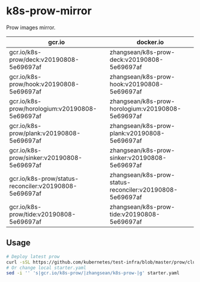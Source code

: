 # k8s-prow-mirror

Prow images mirror.

gcr.io | docker.io
---|---
gcr.io/k8s-prow/deck:v20190808-5e69697af | zhangsean/k8s-prow-deck:v20190808-5e69697af
gcr.io/k8s-prow/hook:v20190808-5e69697af | zhangsean/k8s-prow-hook:v20190808-5e69697af
gcr.io/k8s-prow/horologium:v20190808-5e69697af | zhangsean/k8s-prow-horologium:v20190808-5e69697af
gcr.io/k8s-prow/plank:v20190808-5e69697af | zhangsean/k8s-prow-plank:v20190808-5e69697af
gcr.io/k8s-prow/sinker:v20190808-5e69697af | zhangsean/k8s-prow-sinker:v20190808-5e69697af
gcr.io/k8s-prow/status-reconciler:v20190808-5e69697af | zhangsean/k8s-prow-status-reconciler:v20190808-5e69697af
gcr.io/k8s-prow/tide:v20190808-5e69697af | zhangsean/k8s-prow-tide:v20190808-5e69697af

## Usage

```bash
# Deploy latest prow
curl -sSL https://github.com/kubernetes/test-infra/blob/master/prow/cluster/starter.yaml?raw= | sed 's|gcr.io/k8s-prow/|zhangsean/k8s-prow-|g' | kubectl apply -f -
# Or change local starter.yaml
sed -i '' 's|gcr.io/k8s-prow/|zhangsean/k8s-prow-|g' starter.yaml
```
